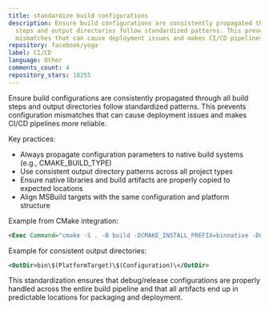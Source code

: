 ```yaml
---
title: standardize build configurations
description: Ensure build configurations are consistently propagated through all build
  steps and output directories follow standardized patterns. This prevents configuration
  mismatches that can cause deployment issues and makes CI/CD pipelines more reliable.
repository: facebook/yoga
label: CI/CD
language: Other
comments_count: 4
repository_stars: 18255
---
```


Ensure build configurations are consistently propagated through all build steps and output directories follow standardized patterns. This prevents configuration mismatches that can cause deployment issues and makes CI/CD pipelines more reliable.

Key practices:
- Always propagate configuration parameters to native build systems (e.g., CMAKE_BUILD_TYPE)
- Use consistent output directory patterns across all project types
- Ensure native libraries and build artifacts are properly copied to expected locations
- Align MSBuild targets with the same configuration and platform structure

Example from CMake integration:
```xml
<Exec Command="cmake -S . -B build -DCMAKE_INSTALL_PREFIX=binnative -DCMAKE_BUILD_TYPE='$(Configuration)' &amp;&amp; cmake --build build --target install --config $(Configuration)" />
```

Example for consistent output directories:
```xml
<OutDir>bin\$(PlatformTarget)\$(Configuration)\</OutDir>
```

This standardization ensures that debug/release configurations are properly handled across the entire build pipeline and that all artifacts end up in predictable locations for packaging and deployment.